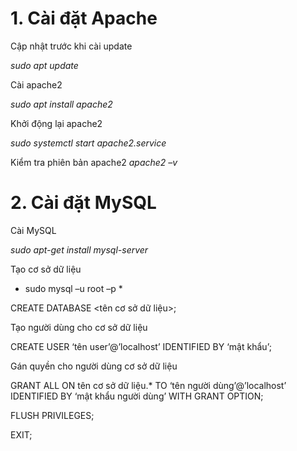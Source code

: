 # 1. Cài đặt Apache

Cập nhật trước khi cài update

*sudo apt update*

Cài apache2

*sudo apt install apache2*

Khởi động lại apache2

*sudo systemctl start apache2.service*

Kiểm tra phiên bản apache2
*apache2 –v*

# 2. Cài đặt MySQL

Cài MySQL

*sudo apt-get install mysql-server*

Tạo cơ sở dữ liệu

* sudo mysql –u root –p *

CREATE DATABASE <tên cơ sở dữ liệu>;

Tạo người dùng cho cơ sở dữ liệu

CREATE USER ‘tên user’@’localhost’ IDENTIFIED BY ‘mật khẩu’;

Gán quyền cho người dùng cơ sở dữ liệu

GRANT ALL ON tên cơ sở dữ liệu.* TO ‘tên người dùng’@’localhost’ IDENTIFIED BY ‘mật khẩu người dùng’ WITH GRANT OPTION;

FLUSH PRIVILEGES;

EXIT;

